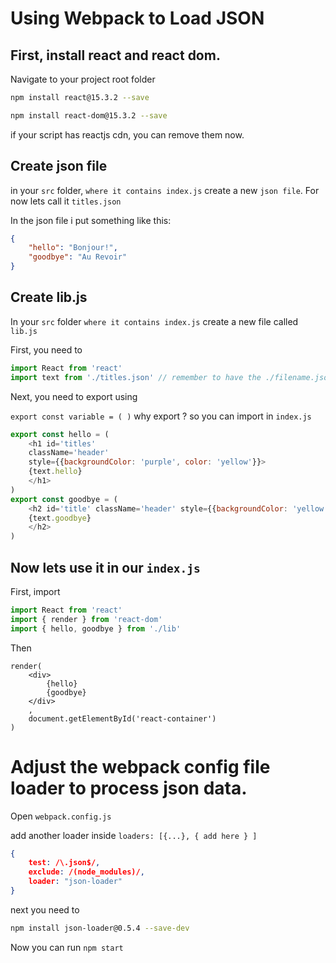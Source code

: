 # Using Webpack to Load JSON

## First, install react and react dom.

Navigate to your project root folder

```bash
npm install react@15.3.2 --save
```

```bash
npm install react-dom@15.3.2 --save
```

if your script has reactjs cdn, you can remove them now.



## Create json file

in your `src` folder, `where it contains index.js` create a new `json file`. For now lets call it `titles.json`

In the json file i put something like this:

```json
{
    "hello": "Bonjour!",
    "goodbye": "Au Revoir"
}
```



## Create lib.js

In your `src` folder `where it contains index.js` create a new file called `lib.js`

First, you need to 

```js
import React from 'react'
import text from './titles.json' // remember to have the ./filename.json
```

Next, you need to export using

`export const variable = ( )` why export ? so you can import in `index.js`

```js
export const hello = (
    <h1 id='titles' 
    className='header' 
    style={{backgroundColor: 'purple', color: 'yellow'}}>
    {text.hello}
    </h1>
)
export const goodbye = (
    <h2 id='title' className='header' style={{backgroundColor: 'yellow', color: 'purple'}}>
    {text.goodbye}
    </h2>
)
```



## Now lets use it in our `index.js`

First, import

```js
import React from 'react'
import { render } from 'react-dom'
import { hello, goodbye } from './lib'
```

Then

```react
render(
    <div>
        {hello}
        {goodbye}
    </div>
    ,
    document.getElementById('react-container')
)
```



# Adjust the webpack config file loader to process json data.

Open `webpack.config.js`

add another loader inside `loaders: [{...}, { add here } ]`

```json
{
    test: /\.json$/,
    exclude: /(node_modules)/,
    loader: "json-loader"
}
```

next you need to

```bash
npm install json-loader@0.5.4 --save-dev
```



Now you can run `npm start`